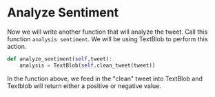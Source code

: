 # Analyze Sentiment

Now we will write another function that will analyze the tweet. Call this function `analysis sentiment`. We will be using TextBlob to perform this action.

```python
def analyze_sentiment(self,tweet):
    analysis = TextBlob(self.clean_tweet(tweet))
```

In the function above, we feed in the "clean" tweet into TextBlob and Textblob will return either a positive or negative value.

